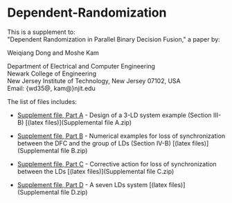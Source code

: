 # Dependent-Randomization
This is a supplement to:                                                                             
"Dependent Randomization in Parallel Binary Decision Fusion," a paper by:                                                                                          

Weiqiang Dong and Moshe Kam                                                

Department of Electrical and Computer Engineering                                                   
Newark College of Engineering                                                                        
New Jersey Institute of Technology, New Jersey 07102, USA                                            
Email: {wd35@, kam@}njit.edu                                                        

The list of files includes:

- [Supplement file, Part A](Supplemental_file_A.pdf) - Design of a 3-LD system example (Section III-B)   [(latex files)](Supplemental file A.zip)

- [Supplement file, Part B](Supplemental_file_B.pdf) - Numerical examples for loss of synchronization between the DFC and the group of LDs (Section IV-B)   [(latex files)](Supplemental file B.zip)

- [Supplement file, Part C](Supplemental_file_C.pdf) - Corrective action for loss of synchronization between the LDs   [(latex files)](Supplemental file C.zip)

- [Supplement file, Part D](Supplemental_file_D.pdf) - A seven LDs system   [(latex files)](Supplemental file D.zip)

